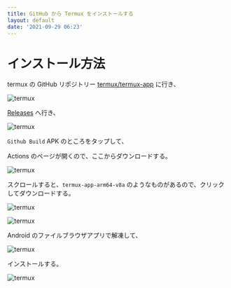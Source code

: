 ```yaml
---
title: GitHub から Termux をインストールする
layout: default
date: '2021-09-29 06:23'
---
```


# インストール方法
termux の GitHub リポジトリー [termux/termux-app](https://github.com/termux/termux-app) に行き、

![termux](/assets/img/termux-install-github/1.jpg)

[Releases](https://github.com/termux/termux-app/releases) へ行き、

![termux](/assets/img/termux-install-github/2.jpg)

`Github Build` APK のところをタップして、

Actions のページが開くので、ここからダウンロードする。

![termux](/assets/img/termux-install-github/3.jpg)

スクロールすると、`termux-app-arm64-v8a` のようなものがあるので、クリックしてダウンロードする。

![termux](/assets/img/termux-install-github/4.jpg)

![termux](/assets/img/termux-install-github/5.jpg)

Android のファイルブラウザアプリで解凍して、

![termux](/assets/img/termux-install-github/6.jpg)

インストールする。

![termux](/assets/img/termux-install-github/7.jpg)
